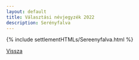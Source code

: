 ```yaml
---
layout: default
title: Választási névjegyzék 2022
description: Serényfalva
---
```


{% include settlementHTMLs/Sereenyfalva.html %}

[Vissza](./)